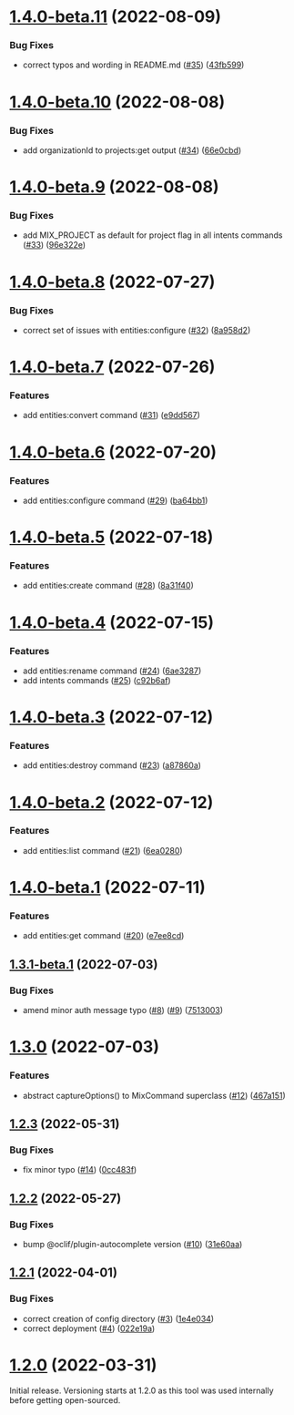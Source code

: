 # [1.4.0-beta.11](https://github.com/nuance-communications/mix-cli/compare/v1.4.0-beta.10...v1.4.0-beta.11) (2022-08-09)


### Bug Fixes

* correct typos and wording in README.md ([#35](https://github.com/nuance-communications/mix-cli/issues/35)) ([43fb599](https://github.com/nuance-communications/mix-cli/commit/43fb5995e01959e90b64d68a62def3222aeabd4b))

# [1.4.0-beta.10](https://github.com/nuance-communications/mix-cli/compare/v1.4.0-beta.9...v1.4.0-beta.10) (2022-08-08)


### Bug Fixes

* add organizationId to projects:get output ([#34](https://github.com/nuance-communications/mix-cli/issues/34)) ([66e0cbd](https://github.com/nuance-communications/mix-cli/commit/66e0cbdb1bbfcc79b285dfd21e67b44234d01b3e))

# [1.4.0-beta.9](https://github.com/nuance-communications/mix-cli/compare/v1.4.0-beta.8...v1.4.0-beta.9) (2022-08-08)


### Bug Fixes

* add MIX_PROJECT as default for project flag in all intents commands ([#33](https://github.com/nuance-communications/mix-cli/issues/33)) ([96e322e](https://github.com/nuance-communications/mix-cli/commit/96e322ec791cae86df9d36a8b15b47bed7b5aeaf))

# [1.4.0-beta.8](https://github.com/nuance-communications/mix-cli/compare/v1.4.0-beta.7...v1.4.0-beta.8) (2022-07-27)


### Bug Fixes

* correct set of issues with entities:configure ([#32](https://github.com/nuance-communications/mix-cli/issues/32)) ([8a958d2](https://github.com/nuance-communications/mix-cli/commit/8a958d221849a4a81b58a1633bbe62240d4a6a9a))

# [1.4.0-beta.7](https://github.com/nuance-communications/mix-cli/compare/v1.4.0-beta.6...v1.4.0-beta.7) (2022-07-26)


### Features

* add entities:convert command ([#31](https://github.com/nuance-communications/mix-cli/issues/31)) ([e9dd567](https://github.com/nuance-communications/mix-cli/commit/e9dd567f7b7b828d11887b714efc0d29a17982b5))

# [1.4.0-beta.6](https://github.com/nuance-communications/mix-cli/compare/v1.4.0-beta.5...v1.4.0-beta.6) (2022-07-20)


### Features

* add entities:configure command ([#29](https://github.com/nuance-communications/mix-cli/issues/29)) ([ba64bb1](https://github.com/nuance-communications/mix-cli/commit/ba64bb1ed6c95730efe8e6849162a99a781df1cc))

# [1.4.0-beta.5](https://github.com/nuance-communications/mix-cli/compare/v1.4.0-beta.4...v1.4.0-beta.5) (2022-07-18)


### Features

* add entities:create command ([#28](https://github.com/nuance-communications/mix-cli/issues/28)) ([8a31f40](https://github.com/nuance-communications/mix-cli/commit/8a31f404723aa56d8ad631ab1fc0f7c5194d8ad7))

# [1.4.0-beta.4](https://github.com/nuance-communications/mix-cli/compare/v1.4.0-beta.3...v1.4.0-beta.4) (2022-07-15)


### Features

* add entities:rename command ([#24](https://github.com/nuance-communications/mix-cli/issues/24)) ([6ae3287](https://github.com/nuance-communications/mix-cli/commit/6ae32875bbe1def133cb78f54d3f564a964d2a3e))
* add intents commands ([#25](https://github.com/nuance-communications/mix-cli/issues/25)) ([c92b6af](https://github.com/nuance-communications/mix-cli/commit/c92b6af71155e17e9f7bcae5fe86d5db13878c5e))

# [1.4.0-beta.3](https://github.com/nuance-communications/mix-cli/compare/v1.4.0-beta.2...v1.4.0-beta.3) (2022-07-12)


### Features

* add entities:destroy command ([#23](https://github.com/nuance-communications/mix-cli/issues/23)) ([a87860a](https://github.com/nuance-communications/mix-cli/commit/a87860a9cc3a6fc0565b942792e83be2b7fb0c17))

# [1.4.0-beta.2](https://github.com/nuance-communications/mix-cli/compare/v1.4.0-beta.1...v1.4.0-beta.2) (2022-07-12)


### Features

* add entities:list command ([#21](https://github.com/nuance-communications/mix-cli/issues/21)) ([6ea0280](https://github.com/nuance-communications/mix-cli/commit/6ea0280d1c56799f3a23f8da7e12ab91a7374de1))

# [1.4.0-beta.1](https://github.com/nuance-communications/mix-cli/compare/v1.3.1-beta.1...v1.4.0-beta.1) (2022-07-11)


### Features

* add entities:get command ([#20](https://github.com/nuance-communications/mix-cli/issues/20)) ([e7ee8cd](https://github.com/nuance-communications/mix-cli/commit/e7ee8cde4aee2614e4ddc83524c212325531b223))

## [1.3.1-beta.1](https://github.com/nuance-communications/mix-cli/compare/v1.3.0...v1.3.1-beta.1) (2022-07-03)


### Bug Fixes

* amend minor auth message typo ([#8](https://github.com/nuance-communications/mix-cli/issues/8)) ([#9](https://github.com/nuance-communications/mix-cli/issues/9)) ([7513003](https://github.com/nuance-communications/mix-cli/commit/7513003259799127f5cb81272b1493cd44a5bd9d))

# [1.3.0](https://github.com/nuance-communications/mix-cli/compare/v1.2.3...v1.3.0) (2022-07-03)


### Features

* abstract captureOptions() to MixCommand superclass ([#12](https://github.com/nuance-communications/mix-cli/issues/12)) ([467a151](https://github.com/nuance-communications/mix-cli/commit/467a151431ea8d13e5f7de5d6fdce230bf269d56))

## [1.2.3](https://github.com/nuance-communications/mix-cli/compare/v1.2.2...v1.2.3) (2022-05-31)


### Bug Fixes

* fix minor typo ([#14](https://github.com/nuance-communications/mix-cli/issues/14)) ([0cc483f](https://github.com/nuance-communications/mix-cli/commit/0cc483fb39e0d8c9685cd297e91b8f47cb5792cf))

## [1.2.2](https://github.com/nuance-communications/mix-cli/compare/v1.2.1...v1.2.2) (2022-05-27)


### Bug Fixes

* bump @oclif/plugin-autocomplete version ([#10](https://github.com/nuance-communications/mix-cli/issues/10)) ([31e60aa](https://github.com/nuance-communications/mix-cli/commit/31e60aadb46cbae71cae76db96d988ce8c13b40a))

## [1.2.1](https://github.com/nuance-communications/mix-cli/compare/v1.2.0...v1.2.1) (2022-04-01)


### Bug Fixes

* correct creation of config directory ([#3](https://github.com/nuance-communications/mix-cli/issues/3)) ([1e4e034](https://github.com/nuance-communications/mix-cli/commit/1e4e0346b6c28cfcc8f0bc65c976ce40f4261c39))
* correct deployment ([#4](https://github.com/nuance-communications/mix-cli/issues/4)) ([022e19a](https://github.com/nuance-communications/mix-cli/commit/022e19abb88e9acd5fca3c5a354547c43434d091))

# [1.2.0](https://github.com/nuance-communications/mix-cli/compare/v1.1.0...v1.2.0) (2022-03-31)
Initial release. Versioning starts at 1.2.0 as this tool was used internally before
getting open-sourced.
